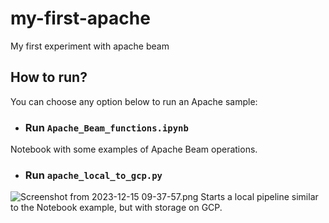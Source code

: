 # my-first-apache
My first experiment with apache beam

## How to run?
You can choose any option below to run an Apache sample:

- ### Run `Apache_Beam_functions.ipynb`
Notebook with some examples of Apache Beam operations.

- ### Run `apache_local_to_gcp.py`
![Screenshot from 2023-12-15 09-37-57.png](..%2F..%2F..%2FPictures%2FScreenshots%2FScreenshot%20from%202023-12-15%2009-37-57.png)
Starts a local pipeline similar to the Notebook example, but with storage on GCP.